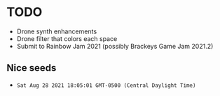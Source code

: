 # TODO
- Drone synth enhancements
- Drone filter that colors each space
- Submit to Rainbow Jam 2021 (possibly Brackeys Game Jam 2021.2)

## Nice seeds
- `Sat Aug 28 2021 18:05:01 GMT-0500 (Central Daylight Time)`
